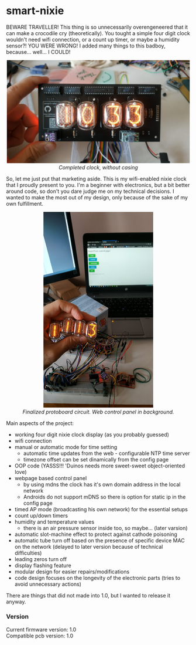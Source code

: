 # smart-nixie
BEWARE TRAVELLER! This thing is so unnecessarily overengeneered that it can make a crocodile cry (theoretically). You tought a simple four digit clock wouldn't need wifi connection, or a count up timer, or maybe a humidity sensor?! YOU WERE WRONG! I added many things to this badboy, because... well... I COULD!
<p align="center">
  <img src="https://raw.githubusercontent.com/danielbene/smart-nixie/master/docs/pics/complete.jpg" width=500><br>
  <i>Completed clock, without casing</i>
</p>

So, let me just put that marketing aside. This is my wifi-enabled nixie clock that I proudly present to you. I'm a beginner with electronics, but a bit better around code, so don't you dare judge me on my technical decisions. I wanted to make the most out of my design, only because of the sake of my own fulfillment.

<p align="center">
  <img src="https://raw.githubusercontent.com/danielbene/smart-nixie/master/docs/pics/finalizing_circuit.jpg" width=300><br>
  <i>Finalized protoboard circuit. Web control panel in background.</i>
</p>

Main aspects of the project:  
- working four digit nixie clock display (as you probably guessed)  
- wifi connection  
- manual or automatic mode for time setting  
  - automatic time updates from the web - configurable NTP time server  
  - timezone offset can be set dinamically from the config page  
- OOP code (YASSS!!! 'Duinos needs more sweet-sweet object-oriented love)  
- webpage based control panel  
  - by using mdns the clock has it's own domain address in the local network  
  - Androids do not support mDNS so there is option for static ip in the config page  
- timed AP mode (broadcasting his own network) for the essential setups  
- count up/down timers  
- humidity and temperature values  
  - there is an air pressure sensor inside too, so maybe... (later varsion)  
- automatic slot-machine effect to protect against cathode poisoning  
- automatic tube turn off based on the presence of specific device MAC on the network (delayed to later version because of technical difficulties)  
- leading zeros turn off  
- display flashing feature  
- modular design for easier repairs/modifications  
- code design focuses on the longevity of the electronic parts (tries to avoid unnecessary actions)  

There are things that did not made into 1.0, but I wanted to release it anyway.  

### Version
Current firmware version: 1.0  
Compatible pcb version: 1.0  
